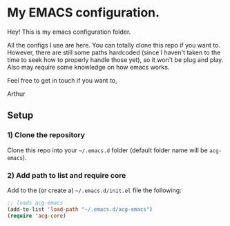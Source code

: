 # My EMACS configuration.

Hey! This is my emacs configuration folder.

All the configs I use are here. You can totally clone this repo if you want to.
However, there are still some paths hardcoded (since I haven't taken to the time
to seek how to properly handle those yet), so it won't be plug and play. Also
may require some knowledge on how emacs works.

Feel free to get in touch if you want to,

Arthur

## Setup

### 1) Clone the repository

Clone this repo into your `~/.emacs.d` folder (default folder name will be
`acg-emacs`).

### 2) Add path to list and require core

Add to the (or create a) `~/.emacs.d/init.el` file the following:

```lisp
;; loads acg-emacs
(add-to-list 'load-path "~/.emacs.d/acg-emacs")
(require 'acg-core)
```
